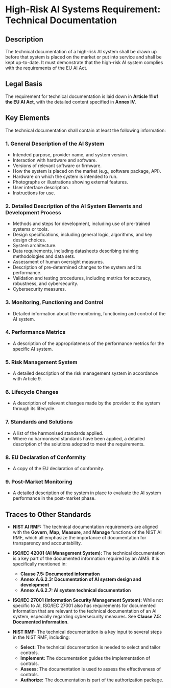 # High-Risk AI Systems Requirement: Technical Documentation

## Description

The technical documentation of a high-risk AI system shall be drawn up before that system is placed on the market or put into service and shall be kept up-to-date. It must demonstrate that the high-risk AI system complies with the requirements of the EU AI Act.

## Legal Basis

The requirement for technical documentation is laid down in **Article 11 of the EU AI Act**, with the detailed content specified in **Annex IV**.

## Key Elements

The technical documentation shall contain at least the following information:

### 1. General Description of the AI System

*   Intended purpose, provider name, and system version.
*   Interaction with hardware and software.
*   Versions of relevant software or firmware.
*   How the system is placed on the market (e.g., software package, API).
*   Hardware on which the system is intended to run.
*   Photographs or illustrations showing external features.
*   User interface description.
*   Instructions for use.

### 2. Detailed Description of the AI System Elements and Development Process

*   Methods and steps for development, including use of pre-trained systems or tools.
*   Design specifications, including general logic, algorithms, and key design choices.
*   System architecture.
*   Data requirements, including datasheets describing training methodologies and data sets.
*   Assessment of human oversight measures.
*   Description of pre-determined changes to the system and its performance.
*   Validation and testing procedures, including metrics for accuracy, robustness, and cybersecurity.
*   Cybersecurity measures.

### 3. Monitoring, Functioning and Control

*   Detailed information about the monitoring, functioning and control of the AI system.

### 4. Performance Metrics

*   A description of the appropriateness of the performance metrics for the specific AI system.

### 5. Risk Management System

*   A detailed description of the risk management system in accordance with Article 9.

### 6. Lifecycle Changes

*   A description of relevant changes made by the provider to the system through its lifecycle.

### 7. Standards and Solutions

*   A list of the harmonised standards applied.
*   Where no harmonised standards have been applied, a detailed description of the solutions adopted to meet the requirements.

### 8. EU Declaration of Conformity

*   A copy of the EU declaration of conformity.

### 9. Post-Market Monitoring

*   A detailed description of the system in place to evaluate the AI system performance in the post-market phase.

## Traces to Other Standards

*   **NIST AI RMF:** The technical documentation requirements are aligned with the **Govern**, **Map**, **Measure**, and **Manage** functions of the NIST AI RMF, which all emphasize the importance of documentation for transparency and accountability.

*   **ISO/IEC 42001 (AI Management System):** The technical documentation is a key part of the documented information required by an AIMS. It is specifically mentioned in:
    *   **Clause 7.5: Documented information**
    *   **Annex A.6.2.3: Documentation of AI system design and development**
    *   **Annex A.6.2.7: AI system technical documentation**

*   **ISO/IEC 27001 (Information Security Management System):** While not specific to AI, ISO/IEC 27001 also has requirements for documented information that are relevant to the technical documentation of an AI system, especially regarding cybersecurity measures. See **Clause 7.5: Documented information**.

*   **NIST RMF:** The technical documentation is a key input to several steps in the NIST RMF, including:
    *   **Select:** The technical documentation is needed to select and tailor controls.
    *   **Implement:** The documentation guides the implementation of controls.
    *   **Assess:** The documentation is used to assess the effectiveness of controls.
    *   **Authorize:** The documentation is part of the authorization package.

